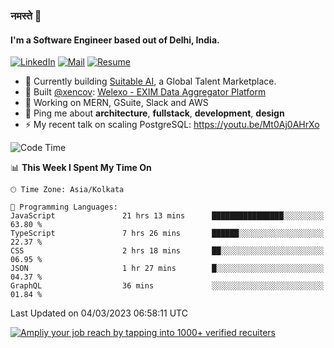 ### नमस्ते 🙏

#### I'm a Software Engineer based out of Delhi, India.

[![LinkedIn](https://img.shields.io/badge/linkedin-%230077B5.svg)](https://linkedin.com/in/sambhav2612)
[![Mail](https://img.shields.io/badge/gmail-D14836)](mailto:sambhavjain2612@gmail.com)
[![Resume](https://img.shields.io/badge/resume-%23#FFFF00.svg)](https://mega.nz/file/IjA3yaoB#BFfQg1-aKva0piAd_wWs8Hf5dlnYRQ2ZkwtYwNMzBhA)

- 🏢 Currently building [Suitable AI](https://suitable.ai), a Global Talent Marketplace.
- 💅 Built [@xencov](https://github.com/xencov): [Welexo - EXIM Data Aggregator Platform](https://welexo.com)
- 🌱 Working on MERN, GSuite, Slack and AWS
- 💬 Ping me about **architecture**, **fullstack**, **development**, **design**
- ⚡️ My recent talk on scaling PostgreSQL: https://youtu.be/Mt0Aj0AHrXo

<!--START_SECTION:waka-->
![Code Time](http://img.shields.io/badge/Code%20Time-3%2C223%20hrs%2047%20mins-blue)

📊 **This Week I Spent My Time On** 

```text
🕑︎ Time Zone: Asia/Kolkata

💬 Programming Languages: 
JavaScript               21 hrs 13 mins      ████████████████░░░░░░░░░   63.80 % 
TypeScript               7 hrs 26 mins       ██████░░░░░░░░░░░░░░░░░░░   22.37 % 
CSS                      2 hrs 18 mins       ██░░░░░░░░░░░░░░░░░░░░░░░   06.95 % 
JSON                     1 hr 27 mins        █░░░░░░░░░░░░░░░░░░░░░░░░   04.37 % 
GraphQL                  36 mins             ░░░░░░░░░░░░░░░░░░░░░░░░░   01.84 % 
```


 Last Updated on 04/03/2023 06:58:11 UTC
<!--END_SECTION:waka-->

[![Ampliy your job reach by tapping into 1000+ verified recuiters](https://user-images.githubusercontent.com/19583619/212717528-45b497fd-e886-4452-90fe-93829667bd63.png)](https://app.suitable.ai/login)

